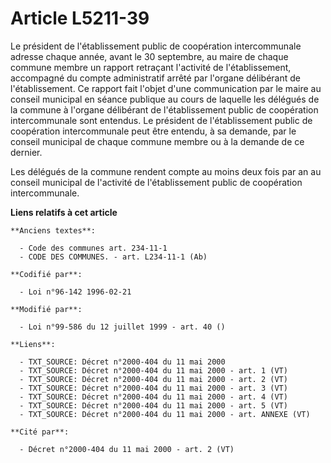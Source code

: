 # Article L5211-39

Le président de l'établissement public de coopération intercommunale adresse chaque année, avant le 30 septembre, au maire de
chaque commune membre un rapport retraçant l'activité de l'établissement, accompagné du compte administratif arrêté par
l'organe délibérant de l'établissement. Ce rapport fait l'objet d'une communication par le maire au conseil municipal en
séance publique au cours de laquelle les délégués de la commune à l'organe délibérant de l'établissement public de
coopération intercommunale sont entendus. Le président de l'établissement public de coopération intercommunale peut être
entendu, à sa demande, par le conseil municipal de chaque commune membre ou à la demande de ce dernier.

Les délégués de la commune rendent compte au moins deux fois par an au conseil municipal de l'activité de l'établissement
public de coopération intercommunale.

**Liens relatifs à cet article**

	**Anciens textes**:

	  - Code des communes art. 234-11-1
	  - CODE DES COMMUNES. - art. L234-11-1 (Ab)

	**Codifié par**:

	  - Loi n°96-142 1996-02-21

	**Modifié par**:

	  - Loi n°99-586 du 12 juillet 1999 - art. 40 ()

	**Liens**:

	  - TXT_SOURCE: Décret n°2000-404 du 11 mai 2000
	  - TXT_SOURCE: Décret n°2000-404 du 11 mai 2000 - art. 1 (VT)
	  - TXT_SOURCE: Décret n°2000-404 du 11 mai 2000 - art. 2 (VT)
	  - TXT_SOURCE: Décret n°2000-404 du 11 mai 2000 - art. 3 (VT)
	  - TXT_SOURCE: Décret n°2000-404 du 11 mai 2000 - art. 4 (VT)
	  - TXT_SOURCE: Décret n°2000-404 du 11 mai 2000 - art. 5 (VT)
	  - TXT_SOURCE: Décret n°2000-404 du 11 mai 2000 - art. ANNEXE (VT)

	**Cité par**:

	  - Décret n°2000-404 du 11 mai 2000 - art. 2 (VT)
